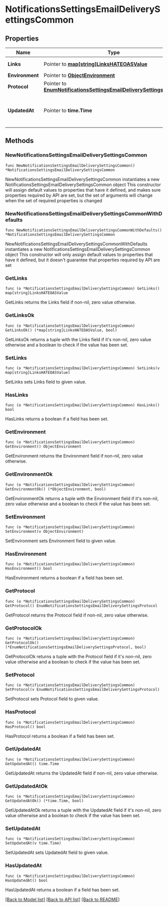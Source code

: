 # NotificationsSettingsEmailDeliverySettingsCommon

## Properties

Name | Type | Description | Notes
------------ | ------------- | ------------- | -------------
**Links** | Pointer to [**map[string]LinksHATEOASValue**](LinksHATEOASValue.md) |  | [optional] [readonly] 
**Environment** | Pointer to [**ObjectEnvironment**](ObjectEnvironment.md) |  | [optional] 
**Protocol** | Pointer to [**EnumNotificationsSettingsEmailDeliverySettingsProtocol**](EnumNotificationsSettingsEmailDeliverySettingsProtocol.md) |  | [optional] 
**UpdatedAt** | Pointer to **time.Time** | The time the resource was last updated. | [optional] [readonly] 

## Methods

### NewNotificationsSettingsEmailDeliverySettingsCommon

`func NewNotificationsSettingsEmailDeliverySettingsCommon() *NotificationsSettingsEmailDeliverySettingsCommon`

NewNotificationsSettingsEmailDeliverySettingsCommon instantiates a new NotificationsSettingsEmailDeliverySettingsCommon object
This constructor will assign default values to properties that have it defined,
and makes sure properties required by API are set, but the set of arguments
will change when the set of required properties is changed

### NewNotificationsSettingsEmailDeliverySettingsCommonWithDefaults

`func NewNotificationsSettingsEmailDeliverySettingsCommonWithDefaults() *NotificationsSettingsEmailDeliverySettingsCommon`

NewNotificationsSettingsEmailDeliverySettingsCommonWithDefaults instantiates a new NotificationsSettingsEmailDeliverySettingsCommon object
This constructor will only assign default values to properties that have it defined,
but it doesn't guarantee that properties required by API are set

### GetLinks

`func (o *NotificationsSettingsEmailDeliverySettingsCommon) GetLinks() map[string]LinksHATEOASValue`

GetLinks returns the Links field if non-nil, zero value otherwise.

### GetLinksOk

`func (o *NotificationsSettingsEmailDeliverySettingsCommon) GetLinksOk() (*map[string]LinksHATEOASValue, bool)`

GetLinksOk returns a tuple with the Links field if it's non-nil, zero value otherwise
and a boolean to check if the value has been set.

### SetLinks

`func (o *NotificationsSettingsEmailDeliverySettingsCommon) SetLinks(v map[string]LinksHATEOASValue)`

SetLinks sets Links field to given value.

### HasLinks

`func (o *NotificationsSettingsEmailDeliverySettingsCommon) HasLinks() bool`

HasLinks returns a boolean if a field has been set.

### GetEnvironment

`func (o *NotificationsSettingsEmailDeliverySettingsCommon) GetEnvironment() ObjectEnvironment`

GetEnvironment returns the Environment field if non-nil, zero value otherwise.

### GetEnvironmentOk

`func (o *NotificationsSettingsEmailDeliverySettingsCommon) GetEnvironmentOk() (*ObjectEnvironment, bool)`

GetEnvironmentOk returns a tuple with the Environment field if it's non-nil, zero value otherwise
and a boolean to check if the value has been set.

### SetEnvironment

`func (o *NotificationsSettingsEmailDeliverySettingsCommon) SetEnvironment(v ObjectEnvironment)`

SetEnvironment sets Environment field to given value.

### HasEnvironment

`func (o *NotificationsSettingsEmailDeliverySettingsCommon) HasEnvironment() bool`

HasEnvironment returns a boolean if a field has been set.

### GetProtocol

`func (o *NotificationsSettingsEmailDeliverySettingsCommon) GetProtocol() EnumNotificationsSettingsEmailDeliverySettingsProtocol`

GetProtocol returns the Protocol field if non-nil, zero value otherwise.

### GetProtocolOk

`func (o *NotificationsSettingsEmailDeliverySettingsCommon) GetProtocolOk() (*EnumNotificationsSettingsEmailDeliverySettingsProtocol, bool)`

GetProtocolOk returns a tuple with the Protocol field if it's non-nil, zero value otherwise
and a boolean to check if the value has been set.

### SetProtocol

`func (o *NotificationsSettingsEmailDeliverySettingsCommon) SetProtocol(v EnumNotificationsSettingsEmailDeliverySettingsProtocol)`

SetProtocol sets Protocol field to given value.

### HasProtocol

`func (o *NotificationsSettingsEmailDeliverySettingsCommon) HasProtocol() bool`

HasProtocol returns a boolean if a field has been set.

### GetUpdatedAt

`func (o *NotificationsSettingsEmailDeliverySettingsCommon) GetUpdatedAt() time.Time`

GetUpdatedAt returns the UpdatedAt field if non-nil, zero value otherwise.

### GetUpdatedAtOk

`func (o *NotificationsSettingsEmailDeliverySettingsCommon) GetUpdatedAtOk() (*time.Time, bool)`

GetUpdatedAtOk returns a tuple with the UpdatedAt field if it's non-nil, zero value otherwise
and a boolean to check if the value has been set.

### SetUpdatedAt

`func (o *NotificationsSettingsEmailDeliverySettingsCommon) SetUpdatedAt(v time.Time)`

SetUpdatedAt sets UpdatedAt field to given value.

### HasUpdatedAt

`func (o *NotificationsSettingsEmailDeliverySettingsCommon) HasUpdatedAt() bool`

HasUpdatedAt returns a boolean if a field has been set.


[[Back to Model list]](../README.md#documentation-for-models) [[Back to API list]](../README.md#documentation-for-api-endpoints) [[Back to README]](../README.md)



